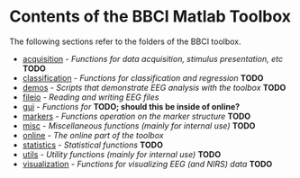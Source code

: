 
# Contents of the BBCI Matlab Toolbox

The following sections refer to the folders of the BBCI toolbox.

* [acquisition](ContentsAcqisition.html) - _Functions for data acquisition, stimulus presentation, etc_  **TODO**
* [classification](ContentsClassification.html) - _Functions for classification and regression_  **TODO**
* [demos](ContentsDemo.html) - _Scripts that demonstrate EEG analysis with the toolbox_  **TODO**
* [fileio](ContentsFileio.html) - _Reading and writing EEG files_ 
* [gui](ContentsGui) - _Functions for_ **TODO; should this be inside of online?**
* [markers](ContentsMarkers.html) - _Functions operation on the marker structure_  **TODO**
* [misc](ContentsMisc.html) - _Miscellaneous functions (mainly for internal use)_  **TODO**
* [online](ContentsOnline.html) - _The online part of the toolbox_
* [statistics](ContentsStatistics.html) - _Statistical functions_  **TODO**
* [utils](ContentsUtils.html) - _Utility functions (mainly for internal use)_  **TODO**
* [visualization](ContentsVisualization.html) - _Functions for visualizing EEG (and NIRS) data_  **TODO**
